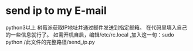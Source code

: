 # send ip to my E-mail
python3以上
树莓派获取IP地址并通过邮件发送到指定邮箱。
在代码里填入自己的一些信息就行了。
如需开机自启，编辑/etc/rc.local ,加入这一句：sudo python /此文件的完整路径/send_ip.py


